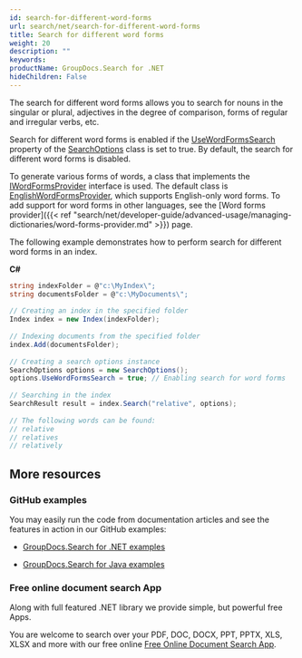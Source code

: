 ```yaml
---
id: search-for-different-word-forms
url: search/net/search-for-different-word-forms
title: Search for different word forms
weight: 20
description: ""
keywords: 
productName: GroupDocs.Search for .NET
hideChildren: False
---
```

The search for different word forms allows you to search for nouns in the singular or plural, adjectives in the degree of comparison, forms of regular and irregular verbs, etc.

Search for different word forms is enabled if the [UseWordFormsSearch](https://apireference.groupdocs.com/net/search/groupdocs.search.options/searchoptions/properties/usewordformssearch) property of the [SearchOptions](https://apireference.groupdocs.com/net/search/groupdocs.search.options/searchoptions) class is set to true. By default, the search for different word forms is disabled.

To generate various forms of words, a class that implements the [IWordFormsProvider](https://apireference.groupdocs.com/net/search/groupdocs.search.dictionaries/iwordformsprovider) interface is used. The default class is [EnglishWordFormsProvider](https://apireference.groupdocs.com/net/search/groupdocs.search.dictionaries/englishwordformsprovider), which supports English-only word forms. To add support for word forms in other languages, see the [Word forms provider]({{< ref "search/net/developer-guide/advanced-usage/managing-dictionaries/word-forms-provider.md" >}}) page.

The following example demonstrates how to perform search for different word forms in an index.

**C#**

```csharp
string indexFolder = @"c:\MyIndex\";
string documentsFolder = @"c:\MyDocuments\";
 
// Creating an index in the specified folder
Index index = new Index(indexFolder);
 
// Indexing documents from the specified folder
index.Add(documentsFolder);
 
// Creating a search options instance
SearchOptions options = new SearchOptions();
options.UseWordFormsSearch = true; // Enabling search for word forms
 
// Searching in the index
SearchResult result = index.Search("relative", options);
 
// The following words can be found:
// relative
// relatives
// relatively
```

## More resources

### GitHub examples

You may easily run the code from documentation articles and see the features in action in our GitHub examples:

*   [GroupDocs.Search for .NET examples](https://github.com/groupdocs-search/GroupDocs.Search-for-.NET)
    
*   [GroupDocs.Search for Java examples](https://github.com/groupdocs-search/GroupDocs.Search-for-Java)
    

### Free online document search App

Along with full featured .NET library we provide simple, but powerful free Apps.

You are welcome to search over your PDF, DOC, DOCX, PPT, PPTX, XLS, XLSX and more with our free online [Free Online Document Search App](https://products.groupdocs.app/search).
